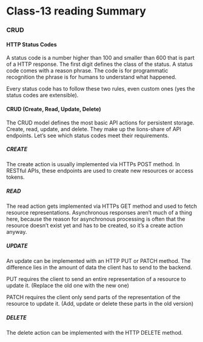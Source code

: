 # Class-13 reading Summary

### CRUD

#### HTTP Status Codes
A status code is a number higher than 100 and smaller than 600 that is part of a HTTP response. The first digit defines the class of the status. A status code comes with a reason phrase. The code is for programmatic recognition the phrase is for humans to understand what happened.

Every status code has to follow these two rules, even custom ones (yes the status codes are extensible).

#### CRUD (Create, Read, Update, Delete)
The CRUD model defines the most basic API actions for persistent storage. Create, read, update, and delete. They make up the lions-share of API endpoints. Let’s see which status codes meet their requirements.

##### CREATE
The create action is usually implemented via HTTPs POST method. In RESTful APIs, these endpoints are used to create new resources or access tokens.

##### READ
The read action gets implemented via HTTPs GET method and used to fetch resource representations. Asynchronous responses aren’t much of a thing here, because the reason for asynchronous processing is often that the resource doesn’t exist yet and has to be created, so it’s a create action anyway.

##### UPDATE
An update can be implemented with an HTTP PUT or PATCH method. The difference lies in the amount of data the client has to send to the backend.

PUT requires the client to send an entire representation of a resource to update it. (Replace the old one with the new one)

PATCH requires the client only send parts of the representation of the resource to update it. (Add, update or delete these parts in the old version)

##### DELETE
The delete action can be implemented with the HTTP DELETE method.


